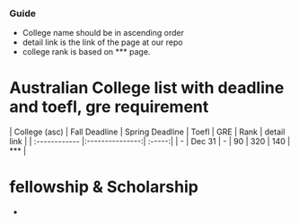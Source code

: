 
### Guide
  - College name should be in ascending order
  - detail link is the link of the page at our repo
  - college rank is based on *** page.

# Australian College list with deadline and toefl, gre requirement

| College (asc)  | Fall Deadline  | Spring Deadline | Toefl | GRE | Rank | detail link |
| :------------ |:---------------:| :-----:|
| -      | Dec 31 | - | 90 | 320 | 140 | *** |

# fellowship & Scholarship
  -